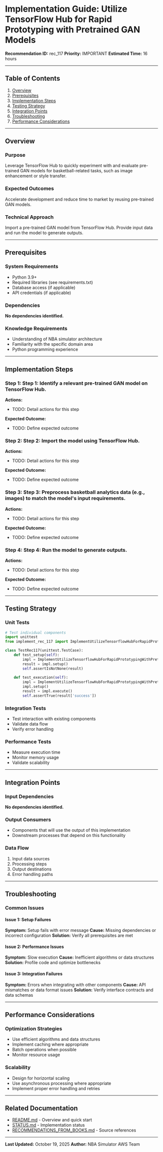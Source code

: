 # Implementation Guide: Utilize TensorFlow Hub for Rapid Prototyping with Pretrained GAN Models

**Recommendation ID:** rec_117
**Priority:** IMPORTANT
**Estimated Time:** 16 hours

---

## Table of Contents

1. [Overview](#overview)
2. [Prerequisites](#prerequisites)
3. [Implementation Steps](#implementation-steps)
4. [Testing Strategy](#testing-strategy)
5. [Integration Points](#integration-points)
6. [Troubleshooting](#troubleshooting)
7. [Performance Considerations](#performance-considerations)

---

## Overview

### Purpose

Leverage TensorFlow Hub to quickly experiment with and evaluate pre-trained GAN models for basketball-related tasks, such as image enhancement or style transfer.

### Expected Outcomes

Accelerate development and reduce time to market by reusing pre-trained GAN models.

### Technical Approach

Import a pre-trained GAN model from TensorFlow Hub. Provide input data and run the model to generate outputs.

---

## Prerequisites

### System Requirements

- Python 3.9+
- Required libraries (see requirements.txt)
- Database access (if applicable)
- API credentials (if applicable)

### Dependencies

**No dependencies identified.**

### Knowledge Requirements

- Understanding of NBA simulator architecture
- Familiarity with the specific domain area
- Python programming experience

---

## Implementation Steps

### Step 1: Step 1: Identify a relevant pre-trained GAN model on TensorFlow Hub.

**Actions:**
- TODO: Detail actions for this step

**Expected Outcome:**
- TODO: Define expected outcome

### Step 2: Step 2: Import the model using TensorFlow Hub.

**Actions:**
- TODO: Detail actions for this step

**Expected Outcome:**
- TODO: Define expected outcome

### Step 3: Step 3: Preprocess basketball analytics data (e.g., images) to match the model's input requirements.

**Actions:**
- TODO: Detail actions for this step

**Expected Outcome:**
- TODO: Define expected outcome

### Step 4: Step 4: Run the model to generate outputs.

**Actions:**
- TODO: Detail actions for this step

**Expected Outcome:**
- TODO: Define expected outcome



---

## Testing Strategy

### Unit Tests

```python
# Test individual components
import unittest
from implement_rec_117 import ImplementUtilizeTensorflowHubForRapidPrototypingWithPretrainedGanModels

class TestRec117(unittest.TestCase):
    def test_setup(self):
        impl = ImplementUtilizeTensorflowHubForRapidPrototypingWithPretrainedGanModels()
        result = impl.setup()
        self.assertIsNotNone(result)
    
    def test_execution(self):
        impl = ImplementUtilizeTensorflowHubForRapidPrototypingWithPretrainedGanModels()
        impl.setup()
        result = impl.execute()
        self.assertTrue(result['success'])
```

### Integration Tests

- Test interaction with existing components
- Validate data flow
- Verify error handling

### Performance Tests

- Measure execution time
- Monitor memory usage
- Validate scalability

---

## Integration Points

### Input Dependencies

**No dependencies identified.**

### Output Consumers

- Components that will use the output of this implementation
- Downstream processes that depend on this functionality

### Data Flow

1. Input data sources
2. Processing steps
3. Output destinations
4. Error handling paths

---

## Troubleshooting

### Common Issues

#### Issue 1: Setup Failures

**Symptom:** Setup fails with error message
**Cause:** Missing dependencies or incorrect configuration
**Solution:** Verify all prerequisites are met

#### Issue 2: Performance Issues

**Symptom:** Slow execution
**Cause:** Inefficient algorithms or data structures
**Solution:** Profile code and optimize bottlenecks

#### Issue 3: Integration Failures

**Symptom:** Errors when integrating with other components
**Cause:** API mismatches or data format issues
**Solution:** Verify interface contracts and data schemas

---

## Performance Considerations

### Optimization Strategies

- Use efficient algorithms and data structures
- Implement caching where appropriate
- Batch operations when possible
- Monitor resource usage

### Scalability

- Design for horizontal scaling
- Use asynchronous processing where appropriate
- Implement proper error handling and retries

---

## Related Documentation

- [README.md](README.md) - Overview and quick start
- [STATUS.md](STATUS.md) - Implementation status
- [RECOMMENDATIONS_FROM_BOOKS.md](RECOMMENDATIONS_FROM_BOOKS.md) - Source references

---

**Last Updated:** October 19, 2025
**Author:** NBA Simulator AWS Team
